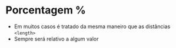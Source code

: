 # Porcentagem %

* Em muitos casos é tratado da mesma maneiro que as distâncias `<length>`
* Sempre será relativo a algum valor